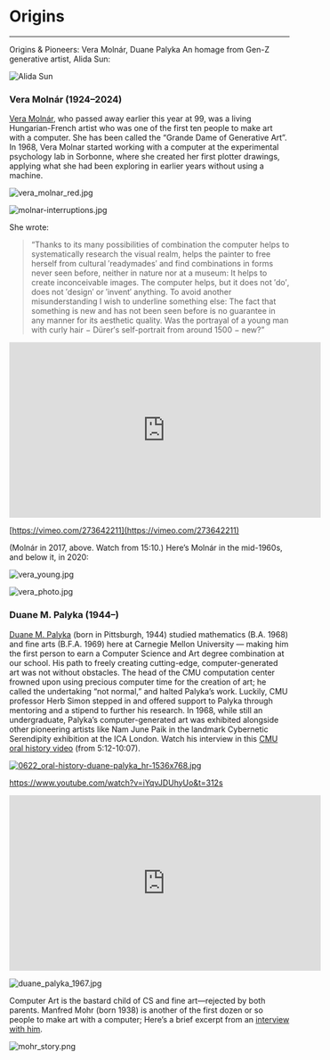 # Origins

---

Origins & Pioneers: Vera Molnár, Duane Palyka
An homage from Gen-Z generative artist, Alida Sun:

![Alida Sun](origins/alida-homage.gif)

### Vera Molnár (1924–2024)

[Vera Molnár](https://www.sothebys.com/en/articles/vera-molnar-the-grande-dame-of-generative-art), who passed away earlier this year at 99, was a living Hungarian-French artist who was one of the first ten people to make art with a computer. She has been called the “Grande Dame of Generative Art”. In 1968, Vera Molnar started working with a computer at the experimental psychology lab in Sorbonne, where she created her first plotter drawings, applying what she had been exploring in earlier years without using a machine.

![vera_molnar_red.jpg](origins/vera_molnar_red.jpg)

![molnar-interruptions.jpg](origins/molnar-interruptions.jpg)

She wrote:

> “Thanks to its many possibilities of combination the computer helps to systematically research the visual realm, helps the painter to free herself from cultural ′readymades′ and find combinations in forms never seen before, neither in nature nor at a museum: It helps to create inconceivable images. The computer helps, but it does not ′do′, does not ′design′ or ′invent′ anything. To avoid another misunderstanding I wish to underline something else: The fact that something is new and has not been seen before is no guarantee in any manner for its aesthetic quality. Was the portrayal of a young man with curly hair − Dürer′s self-portrait from around 1500 − new?”


<iframe width="560" height="315" src="https://www.youtube.com/embed/6UUB2kplKOU?si=F_0TeYjanHpVHsfs&amp;start=10" title="YouTube video player" frameborder="0" allow="accelerometer; autoplay; clipboard-write; encrypted-media; gyroscope; picture-in-picture; web-share" referrerpolicy="strict-origin-when-cross-origin" allowfullscreen></iframe>

[https://vimeo.com/273642211](https://vimeo.com/273642211)

(Molnár in 2017, above. Watch from 15:10.) Here’s Molnár in the mid-1960s, and below it, in 2020:

![vera_young.jpg](origins/vera_young.jpg)

![vera_photo.jpg](origins/vera_photo.jpg)


### Duane M. Palyka (1944–)

[Duane M. Palyka](https://www.atariarchives.org/artist/sec18.php) (born in Pittsburgh, 1944) studied mathematics (B.A. 1968) and fine arts (B.F.A. 1969) here at Carnegie Mellon University — making him the first person to earn a Computer Science and Art degree combination at our school. His path to freely creating cutting-edge, computer-generated art was not without obstacles. The head of the CMU computation center frowned upon using precious computer time for the creation of art; he called the undertaking “not normal,” and halted Palyka’s work. Luckily, CMU professor Herb Simon stepped in and offered support to Palyka through mentoring and a stipend to further his research. In 1968, while still an undergraduate, Palyka’s computer-generated art was exhibited alongside other pioneering artists like Nam June Paik in the landmark Cybernetic Serendipity exhibition at the ICA London. Watch his interview in this [CMU oral history video](https://www.cmu.edu/mcs/news-events/2023/0622_oral-history-duane-palyka.html) (from 5:12-10:07).

[![0622_oral-history-duane-palyka_hr-1536x768.jpg](origins/0622_oral-history-duane-palyka_hr-1536x768.jpg)](https://www.cmu.edu/mcs/news-events/2023/0622_oral-history-duane-palyka.html)

https://www.youtube.com/watch?v=iYqvJDUhyUo&t=312s

<iframe width="560" height="315" src="https://www.youtube.com/embed/iYqvJDUhyUo?si=_2gQLbiC0FEi05Pg&amp;start=312" title="YouTube video player" frameborder="0" allow="accelerometer; autoplay; clipboard-write; encrypted-media; gyroscope; picture-in-picture; web-share" referrerpolicy="strict-origin-when-cross-origin" allowfullscreen></iframe>

![duane_palyka_1967.jpg](origins/duane_palyka_1967.jpg)

Computer Art is the bastard child of CS and fine art—rejected by both parents. Manfred Mohr (born 1938) is another of the first dozen or so people to make art with a computer; Here’s a brief excerpt from an [interview with him](https://www.thewhitereview.org/feature/interview-with-manfred-mohr/).

![mohr_story.png](origins/mohr_story.png)

